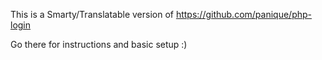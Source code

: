 
This is a Smarty/Translatable version of https://github.com/panique/php-login

Go there for instructions and basic setup :)
